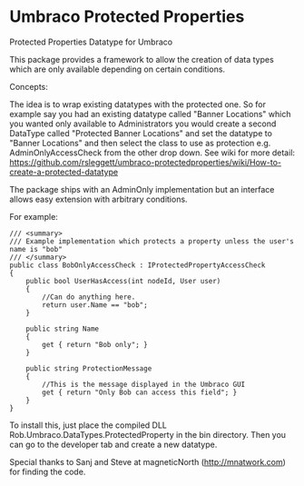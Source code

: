 Umbraco Protected Properties
===========================

Protected Properties Datatype for Umbraco

This package provides a framework to allow the creation of data types which are only 
available depending on certain conditions.

Concepts:

The idea is to wrap existing datatypes with the protected one. So for example say you had an existing datatype called "Banner Locations" which you wanted only available to Administrators you would create a second DataType called "Protected Banner Locations" and set the datatype to "Banner Locations" and then select the class to use as protection e.g. AdminOnlyAccessCheck from the other drop down. See wiki for more detail: https://github.com/rsleggett/umbraco-protectedproperties/wiki/How-to-create-a-protected-datatype

The package ships with an AdminOnly implementation but an interface allows easy extension with arbitrary conditions.

For example:

    /// <summary>
    /// Example implementation which protects a property unless the user's name is "bob"
    /// </summary>
    public class BobOnlyAccessCheck : IProtectedPropertyAccessCheck
    {
        public bool UserHasAccess(int nodeId, User user)
        {
            //Can do anything here.
            return user.Name == "bob";
        }

        public string Name
        {
            get { return "Bob only"; }
        }

        public string ProtectionMessage
        {
            //This is the message displayed in the Umbraco GUI
            get { return "Only Bob can access this field"; }
        }
    }
    
To install this, just place the compiled DLL Rob.Umbraco.DataTypes.ProtectedProperty in the bin directory. Then you can go to the developer tab and create a new datatype.

Special thanks to Sanj and Steve at magneticNorth (http://mnatwork.com) for finding the code.